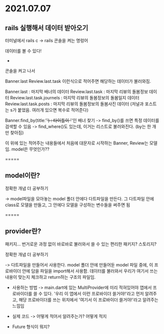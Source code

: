 # 2021.07.07


## rails 실행해서 데이터 받아오기

터미널에서 
rails c
-> rails 콘솔을 켜는 명렁어

데이터를 볼 수 있다!

-

콘솔을 켜고 나서

Banner.last
Review.last.task
이런식으로 적어주면 해당하는 데이터가 불러와짐.

Banner.last : 마지막 배너의 데이터
Review.last.task : 마지막 리뷰의 돌봄정보 데이터
Review.last.task.journels : 마지막 리뷰의 돌봄정보의 돌봄일지 데이터
Review.last.task.posts : 마지막 리뷰의 돌봄정보의 돌봄사진 데이터
(저널과 포스트는 s가 붙었음. 여러개 있으면 복수로 적어준다)

Banner.find_by(title:'~~~~')
: 타이틀이 '~~~~'인 배너 찾기
-> find_by()를 쓰면 특정 데이터를 검색할 수 있음
-> find_where()도 있는데, 이거는 리스트로 불러와진다. (by는 한 개만 찾아짐)

이 위에 있는 적어주는 내용들에서
처음에 대문자로 시작하는 Banner, Review는 모델임.
model은 무엇인가??


=====

## model이란?

정확한 개념 더 공부하기

-> model파일을 모아놓는 model 폴더 안에다 다트파일을 만든다.
그 다트파일 안에 class로 모델을 만들고, 그 안에다 모델을 구성하는 변수들을 써주면 됨

=====

## provider란?

패키지...
번거로운 과정 없이 바로바로 불러와서 쓸 수 있는 편리한 패키지? 스토리지?

정확한 개념 더 공부하기

-> 다트파일을 만들어서 사용한다.
model 폴더 안에 만들어둔 model 파일 중에, 이 프로바이더 안에 담을 파일을 import해서 사용함.
데이터를 불러와서 우리가 여기서 쓰는 내용이 맞는지 체크하고 return하는 구조의 파일임.

* 사용하는 방법
-> main.dart에 있는 MultiProvider에 미리 적혀있어야 앱에서 프로바이더를 쓸 수 있다.
'우리 이 앱에서 이런 프로바이더 쓸거야!'라고 먼저 알려주고,
해당 프로바이더를 쓰는 위치에서 '여기서 이 프로바이더 쓸거야!'라고 알려주는 느낌임

* 실제 코드
-> 어떻게 적어서 알려주는가?
어떻게 적지

* Future 형식이 뭐지?

